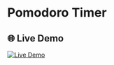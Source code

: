 # Pomodoro Timer

## 🌐 Live Demo
[![Live Demo](https://img.shields.io/badge/Live_Demo-Click_Here-brightgreen)](https://constanzaramos.github.io/coramba/)
